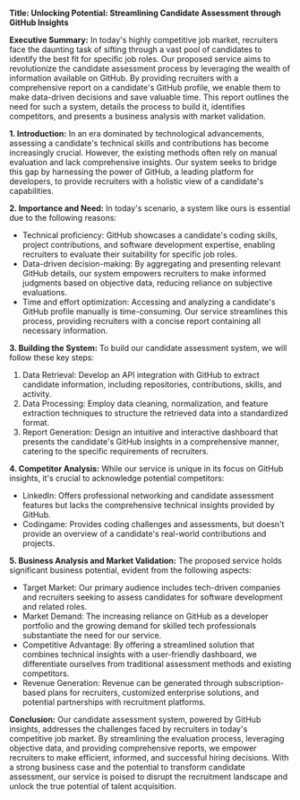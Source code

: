 **Title: Unlocking Potential: Streamlining Candidate Assessment through GitHub Insights**

**Executive Summary:**
In today's highly competitive job market, recruiters face the daunting task of sifting through a vast pool of candidates to identify the best fit for specific job roles. Our proposed service aims to revolutionize the candidate assessment process by leveraging the wealth of information available on GitHub. By providing recruiters with a comprehensive report on a candidate's GitHub profile, we enable them to make data-driven decisions and save valuable time. This report outlines the need for such a system, details the process to build it, identifies competitors, and presents a business analysis with market validation.

**1. Introduction:**
In an era dominated by technological advancements, assessing a candidate's technical skills and contributions has become increasingly crucial. However, the existing methods often rely on manual evaluation and lack comprehensive insights. Our system seeks to bridge this gap by harnessing the power of GitHub, a leading platform for developers, to provide recruiters with a holistic view of a candidate's capabilities.

**2. Importance and Need:**
In today's scenario, a system like ours is essential due to the following reasons:
- Technical proficiency: GitHub showcases a candidate's coding skills, project contributions, and software development expertise, enabling recruiters to evaluate their suitability for specific job roles.
- Data-driven decision-making: By aggregating and presenting relevant GitHub details, our system empowers recruiters to make informed judgments based on objective data, reducing reliance on subjective evaluations.
- Time and effort optimization: Accessing and analyzing a candidate's GitHub profile manually is time-consuming. Our service streamlines this process, providing recruiters with a concise report containing all necessary information.

**3. Building the System:**
To build our candidate assessment system, we will follow these key steps:
1. Data Retrieval: Develop an API integration with GitHub to extract candidate information, including repositories, contributions, skills, and activity.
2. Data Processing: Employ data cleaning, normalization, and feature extraction techniques to structure the retrieved data into a standardized format.
3. Report Generation: Design an intuitive and interactive dashboard that presents the candidate's GitHub insights in a comprehensive manner, catering to the specific requirements of recruiters.

**4. Competitor Analysis:**
While our service is unique in its focus on GitHub insights, it's crucial to acknowledge potential competitors:
- LinkedIn: Offers professional networking and candidate assessment features but lacks the comprehensive technical insights provided by GitHub.
- Codingame: Provides coding challenges and assessments, but doesn't provide an overview of a candidate's real-world contributions and projects.

**5. Business Analysis and Market Validation:**
The proposed service holds significant business potential, evident from the following aspects:
- Target Market: Our primary audience includes tech-driven companies and recruiters seeking to assess candidates for software development and related roles.
- Market Demand: The increasing reliance on GitHub as a developer portfolio and the growing demand for skilled tech professionals substantiate the need for our service.
- Competitive Advantage: By offering a streamlined solution that combines technical insights with a user-friendly dashboard, we differentiate ourselves from traditional assessment methods and existing competitors.
- Revenue Generation: Revenue can be generated through subscription-based plans for recruiters, customized enterprise solutions, and potential partnerships with recruitment platforms.

**Conclusion:**
Our candidate assessment system, powered by GitHub insights, addresses the challenges faced by recruiters in today's competitive job market. By streamlining the evaluation process, leveraging objective data, and providing comprehensive reports, we empower recruiters to make efficient, informed, and successful hiring decisions. With a strong business case and the potential to transform candidate assessment, our service is poised to disrupt the recruitment landscape and unlock the true potential of talent acquisition.